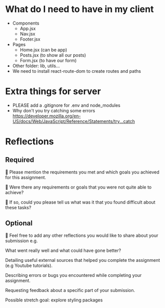# What do I need to have in my client

- Components
  - App.jsx
  - Nav.jsx
  - Footer.jsx
- Pages
  - Home.jsx (can be app)
  - Posts.jsx (to show all our posts)
  - Form.jsx (to have our form)
- Other folder: lib, utils...
- We need to install react-route-dom to create routes and paths

# Extra things for server

- PLEASE add a .gitignore for .env and node_modules
- Why don't you try catching some errors
  https://developer.mozilla.org/en-US/docs/Web/JavaScript/Reference/Statements/try...catch

# Reflections

## Required

🎯 Please mention the requirements you met and which goals you achieved for this assignment.

🎯 Were there any requirements or goals that you were not quite able to achieve?

🎯 If so, could you please tell us what was it that you found difficult about these tasks?

## Optional

🏹 Feel free to add any other reflections you would like to share about your submission e.g.

What went really well and what could have gone better?

Detailing useful external sources that helped you complete the assignment (e.g Youtube tutorials).

Describing errors or bugs you encountered while completing your assignment.

Requesting feedback about a specific part of your submission.

Possible stretch goal: explore styling packages
